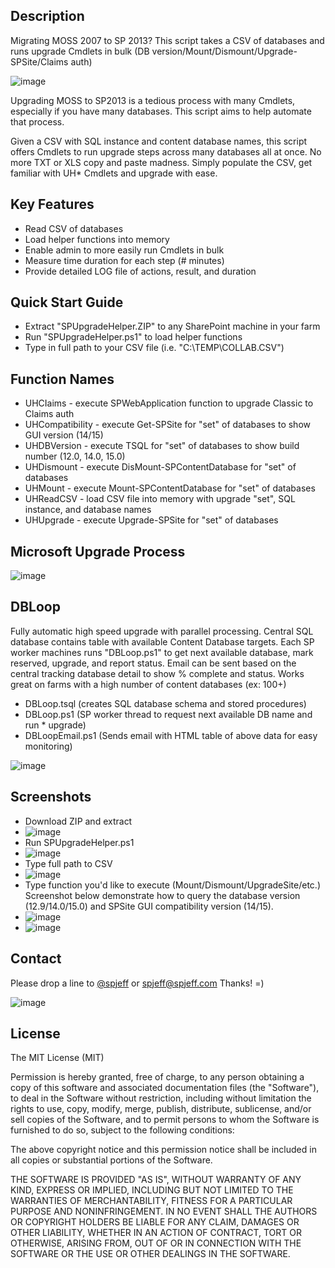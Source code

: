 ## Description
Migrating MOSS 2007 to SP 2013? This script takes a CSV of databases and runs upgrade Cmdlets in bulk (DB version/Mount/Dismount/Upgrade-SPSite/Claims auth)

![image](https://raw.githubusercontent.com/spjeff/spupgradehelper/master/doc/logo.png)

Upgrading MOSS to SP2013 is a tedious process with many Cmdlets, especially if you have many databases. This script aims to help automate that process. 

Given a CSV with SQL instance and content database names, this script offers Cmdlets to run upgrade steps across many databases all at once. No more TXT or XLS copy and paste madness. Simply populate the CSV, get familiar with UH* Cmdlets and upgrade with ease.

## Key Features
* Read CSV of databases
* Load helper functions into memory
* Enable admin to more easily run Cmdlets in bulk
* Measure time duration for each step (# minutes)
* Provide detailed LOG file of actions, result, and duration

## Quick Start Guide
* Extract "SPUpgradeHelper.ZIP" to any SharePoint machine in your farm
* Run "SPUpgradeHelper.ps1" to load helper functions
* Type in full path to your CSV file (i.e. "C:\TEMP\COLLAB.CSV")

## Function Names
* UHCIaims - execute SPWebApplication function to upgrade Classic to Claims auth
* UHCompatibiIity - execute Get-SPSite for "set" of databases to show GUI version (14/15)
* UHDBVersion - execute TSQL for "set" of databases to show build number (12.0, 14.0, 15.0)
* UHDismount - execute DisMount-SPContentDatabase for "set" of databases
* UHMount - execute Mount-SPContentDatabase for "set" of databases
* UHReadCSV - load CSV file into memory with upgrade "set", SQL instance, and database names
* UHUpgrade - execute Upgrade-SPSite for "set" of databases

## Microsoft Upgrade Process
![image](https://raw.githubusercontent.com/spjeff/spupgradehelper/master/doc/msupg.png)

## DBLoop
Fully automatic high speed upgrade with parallel processing. Central SQL database contains table with available Content Database targets. Each SP worker machines runs "DBLoop.ps1" to get next available database, mark reserved, upgrade, and report status. Email can be sent based on the central tracking database detail to show % complete and status. Works great on farms with a high number of content databases (ex: 100+)

* DBLoop.tsql (creates SQL database schema and stored procedures)
* DBLoop.ps1 (SP worker thread to request next available DB name and run * upgrade)
* DBLoopEmail.ps1 (Sends email with HTML table of above data for easy monitoring)

![image](https://raw.githubusercontent.com/spjeff/spupgradehelper/master/doc/dbloop.png)

## Screenshots
* Download ZIP and extract
* ![image](https://raw.githubusercontent.com/spjeff/spupgradehelper/master/doc/1.png)
* Run SPUpgradeHelper.ps1
* ![image](https://raw.githubusercontent.com/spjeff/spupgradehelper/master/doc/2b.png)
* Type full path to CSV
* ![image](https://raw.githubusercontent.com/spjeff/spupgradehelper/master/doc/2c.png)
* Type function you'd like to execute (Mount/Dismount/UpgradeSite/etc.) Screenshot below demonstrate how to query the database version (12.9/14.0/15.0) and SPSite GUI compatibility version (14/15).
* ![image](https://raw.githubusercontent.com/spjeff/spupgradehelper/master/doc/3.png)
* ![image](https://raw.githubusercontent.com/spjeff/spupgradehelper/master/doc/4.png)

## Contact
Please drop a line to [@spjeff](https://twitter.com/spjeff) or [spjeff@spjeff.com](mailto:spjeff@spjeff.com)
Thanks!  =)

![image](http://img.shields.io/badge/first--timers--only-friendly-blue.svg?style=flat-square)

## License

The MIT License (MIT)

Permission is hereby granted, free of charge, to any person obtaining a copy of this software and associated documentation files (the "Software"), to deal in the Software without restriction, including without limitation the rights to use, copy, modify, merge, publish, distribute, sublicense, and/or sell copies of the Software, and to permit persons to whom the Software is furnished to do so, subject to the following conditions:

The above copyright notice and this permission notice shall be included in all copies or substantial portions of the Software.

THE SOFTWARE IS PROVIDED "AS IS", WITHOUT WARRANTY OF ANY KIND, EXPRESS OR IMPLIED, INCLUDING BUT NOT LIMITED TO THE WARRANTIES OF MERCHANTABILITY, FITNESS FOR A PARTICULAR PURPOSE AND NONINFRINGEMENT. IN NO EVENT SHALL THE AUTHORS OR COPYRIGHT HOLDERS BE LIABLE FOR ANY CLAIM, DAMAGES OR OTHER LIABILITY, WHETHER IN AN ACTION OF CONTRACT, TORT OR OTHERWISE, ARISING FROM, OUT OF OR IN CONNECTION WITH THE SOFTWARE OR THE USE OR OTHER DEALINGS IN THE SOFTWARE.